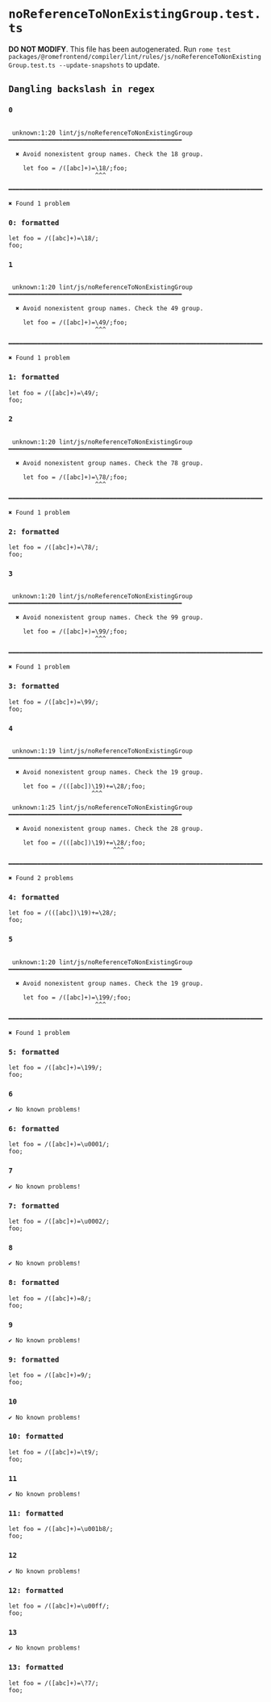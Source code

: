 # `noReferenceToNonExistingGroup.test.ts`

**DO NOT MODIFY**. This file has been autogenerated. Run `rome test packages/@romefrontend/compiler/lint/rules/js/noReferenceToNonExistingGroup.test.ts --update-snapshots` to update.

## `Dangling backslash in regex`

### `0`

```

 unknown:1:20 lint/js/noReferenceToNonExistingGroup ━━━━━━━━━━━━━━━━━━━━━━━━━━━━━━━━━━━━━━━━━━━━━━━━

  ✖ Avoid nonexistent group names. Check the 18 group.

    let foo = /([abc]+)=\18/;foo;
                        ^^^

━━━━━━━━━━━━━━━━━━━━━━━━━━━━━━━━━━━━━━━━━━━━━━━━━━━━━━━━━━━━━━━━━━━━━━━━━━━━━━━━━━━━━━━━━━━━━━━━━━━━

✖ Found 1 problem

```

### `0: formatted`

```
let foo = /([abc]+)=\18/;
foo;

```

### `1`

```

 unknown:1:20 lint/js/noReferenceToNonExistingGroup ━━━━━━━━━━━━━━━━━━━━━━━━━━━━━━━━━━━━━━━━━━━━━━━━

  ✖ Avoid nonexistent group names. Check the 49 group.

    let foo = /([abc]+)=\49/;foo;
                        ^^^

━━━━━━━━━━━━━━━━━━━━━━━━━━━━━━━━━━━━━━━━━━━━━━━━━━━━━━━━━━━━━━━━━━━━━━━━━━━━━━━━━━━━━━━━━━━━━━━━━━━━

✖ Found 1 problem

```

### `1: formatted`

```
let foo = /([abc]+)=\49/;
foo;

```

### `2`

```

 unknown:1:20 lint/js/noReferenceToNonExistingGroup ━━━━━━━━━━━━━━━━━━━━━━━━━━━━━━━━━━━━━━━━━━━━━━━━

  ✖ Avoid nonexistent group names. Check the 78 group.

    let foo = /([abc]+)=\78/;foo;
                        ^^^

━━━━━━━━━━━━━━━━━━━━━━━━━━━━━━━━━━━━━━━━━━━━━━━━━━━━━━━━━━━━━━━━━━━━━━━━━━━━━━━━━━━━━━━━━━━━━━━━━━━━

✖ Found 1 problem

```

### `2: formatted`

```
let foo = /([abc]+)=\78/;
foo;

```

### `3`

```

 unknown:1:20 lint/js/noReferenceToNonExistingGroup ━━━━━━━━━━━━━━━━━━━━━━━━━━━━━━━━━━━━━━━━━━━━━━━━

  ✖ Avoid nonexistent group names. Check the 99 group.

    let foo = /([abc]+)=\99/;foo;
                        ^^^

━━━━━━━━━━━━━━━━━━━━━━━━━━━━━━━━━━━━━━━━━━━━━━━━━━━━━━━━━━━━━━━━━━━━━━━━━━━━━━━━━━━━━━━━━━━━━━━━━━━━

✖ Found 1 problem

```

### `3: formatted`

```
let foo = /([abc]+)=\99/;
foo;

```

### `4`

```

 unknown:1:19 lint/js/noReferenceToNonExistingGroup ━━━━━━━━━━━━━━━━━━━━━━━━━━━━━━━━━━━━━━━━━━━━━━━━

  ✖ Avoid nonexistent group names. Check the 19 group.

    let foo = /(([abc])\19)+=\28/;foo;
                       ^^^

 unknown:1:25 lint/js/noReferenceToNonExistingGroup ━━━━━━━━━━━━━━━━━━━━━━━━━━━━━━━━━━━━━━━━━━━━━━━━

  ✖ Avoid nonexistent group names. Check the 28 group.

    let foo = /(([abc])\19)+=\28/;foo;
                             ^^^

━━━━━━━━━━━━━━━━━━━━━━━━━━━━━━━━━━━━━━━━━━━━━━━━━━━━━━━━━━━━━━━━━━━━━━━━━━━━━━━━━━━━━━━━━━━━━━━━━━━━

✖ Found 2 problems

```

### `4: formatted`

```
let foo = /(([abc])\19)+=\28/;
foo;

```

### `5`

```

 unknown:1:20 lint/js/noReferenceToNonExistingGroup ━━━━━━━━━━━━━━━━━━━━━━━━━━━━━━━━━━━━━━━━━━━━━━━━

  ✖ Avoid nonexistent group names. Check the 19 group.

    let foo = /([abc]+)=\199/;foo;
                        ^^^

━━━━━━━━━━━━━━━━━━━━━━━━━━━━━━━━━━━━━━━━━━━━━━━━━━━━━━━━━━━━━━━━━━━━━━━━━━━━━━━━━━━━━━━━━━━━━━━━━━━━

✖ Found 1 problem

```

### `5: formatted`

```
let foo = /([abc]+)=\199/;
foo;

```

### `6`

```
✔ No known problems!

```

### `6: formatted`

```
let foo = /([abc]+)=\u0001/;
foo;

```

### `7`

```
✔ No known problems!

```

### `7: formatted`

```
let foo = /([abc]+)=\u0002/;
foo;

```

### `8`

```
✔ No known problems!

```

### `8: formatted`

```
let foo = /([abc]+)=8/;
foo;

```

### `9`

```
✔ No known problems!

```

### `9: formatted`

```
let foo = /([abc]+)=9/;
foo;

```

### `10`

```
✔ No known problems!

```

### `10: formatted`

```
let foo = /([abc]+)=\t9/;
foo;

```

### `11`

```
✔ No known problems!

```

### `11: formatted`

```
let foo = /([abc]+)=\u001b8/;
foo;

```

### `12`

```
✔ No known problems!

```

### `12: formatted`

```
let foo = /([abc]+)=\u00ff/;
foo;

```

### `13`

```
✔ No known problems!

```

### `13: formatted`

```
let foo = /([abc]+)=\?7/;
foo;

```

